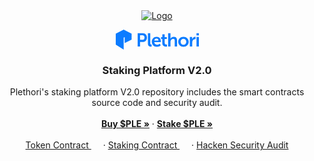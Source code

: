 <div align="center">
  <a href="https://www.plethori.com/">
    <img src="https://www.plethori.com/wp-content/uploads/elementor/thumbs/plethori-brandmark-1-pb5qv77b3xiyisi05yp7dlthji1lhx4v8wf4mk3ojs.png" alt="Logo">
  </a>

  <svg width="133" height="32" viewBox="0 0 133 32" fill="none"><path d="M25.3874 6.40108V16L14.2808 21.5996V12.0007L12.6937 12.7995V32L0 23.9987V6.40108L12.6937 0L25.3874 6.40108Z" fill="#0C7CFF"></path><path d="M35.0508 5.73145H43.2101C47.1737 5.73145 49.945 8.52586 49.945 12.6731C49.945 16.8204 47.1817 19.7062 43.2101 19.7062H38.8944V27.0702H35.0508V5.73145ZM42.5006 16.3416C44.7358 16.3416 46.0481 14.8974 46.0481 12.6731C46.0481 10.4489 44.7358 9.06915 42.5619 9.06915H38.8944V16.3309L42.5006 16.3416Z" fill="#0C7CFF"></path><path d="M51.4785 5.73145H55.2341V21.7207C55.2341 23.4016 55.7996 23.8239 56.7838 23.8239C57.0799 23.8239 57.3493 23.7943 57.3493 23.7943V27.1293C56.9544 27.188 56.556 27.2186 56.157 27.2208C54.0711 27.2208 51.4785 26.6829 51.4785 22.2909V5.73145Z" fill="#0C7CFF"></path><path d="M65.4165 11.3821C69.7988 11.3821 72.1514 14.6095 72.1514 18.6438C72.1514 19.0956 72.0634 20.115 72.0634 20.115H61.5729C61.8103 22.8045 63.8667 24.1735 66.1313 24.1735C68.5772 24.1735 70.5137 22.4898 70.5137 22.4898L71.9727 25.2251C70.2555 26.6573 68.093 27.4342 65.8646 27.4197C60.826 27.4197 57.6973 23.7539 57.6973 19.3942C57.6973 14.6875 60.8874 11.3821 65.4165 11.3821ZM68.3372 17.5115C68.2785 15.4379 67.0035 14.3271 65.3284 14.3271C63.3893 14.3271 62.0476 15.5293 61.6902 17.5115H68.3372Z" fill="#0C7CFF"></path><path d="M74.4665 15.0184H72.498V11.9819H74.5545V7.56567H78.2514V11.9819H81.7189V15.0184H78.2514V20.9783C78.2514 23.5038 80.2199 23.8642 81.2628 23.8642C81.4927 23.8669 81.7223 23.8471 81.9483 23.805V27.1401C81.5642 27.2058 81.175 27.2364 80.7854 27.2315C78.6675 27.2315 74.4665 26.5995 74.4665 21.4598V15.0184Z" fill="#0C7CFF"></path><path d="M83.8066 5.73145H87.5916V13.125C87.5916 13.8753 87.5329 14.4159 87.5329 14.4159H87.5916C88.1105 13.4776 88.8731 12.6994 89.7974 12.165C90.7217 11.6305 91.7729 11.3599 92.8381 11.3821C96.2069 11.3821 98.1141 13.1545 98.1141 17.213V27.0702H94.3585V17.993C94.3585 16.1292 93.8811 14.8678 91.9446 14.8678C89.9468 14.8678 88.3971 16.191 87.8316 18.0549C87.6566 18.7003 87.5758 19.3681 87.5916 20.037V27.0702H83.8066V5.73145Z" fill="#0C7CFF"></path><path d="M108.319 11.3821C112.968 11.3821 116.694 14.7171 116.694 19.4049C116.694 24.0928 112.968 27.4332 108.348 27.4332C103.728 27.4332 99.9727 24.1278 99.9727 19.4076C99.9727 14.6875 103.699 11.3821 108.319 11.3821ZM108.348 24.1842C110.791 24.1842 112.848 22.2612 112.848 19.4049C112.848 16.5487 110.791 14.6283 108.348 14.6283C105.905 14.6283 103.814 16.5809 103.814 19.4049C103.814 22.2289 105.875 24.1842 108.348 24.1842Z" fill="#0C7CFF"></path><path d="M118.555 11.7425H122.193V14.3863C122.191 14.7458 122.171 15.1049 122.132 15.4621H122.193C122.878 13.2675 124.695 11.5247 127.021 11.5247C127.25 11.5263 127.48 11.5461 127.706 11.5838V15.3492C127.41 15.3073 127.112 15.2866 126.813 15.2873C125.212 15.2873 123.385 16.2206 122.668 18.5147C122.432 19.3249 122.322 20.1666 122.34 21.0106V27.0809H118.555V11.7425Z" fill="#0C7CFF"></path><path d="M129.215 11.7425H133V27.0729H129.215V11.7425ZM129.215 5.73145H132.97V9.12832H129.215V5.73145Z" fill="#0C7CFF"></path></svg>
  <h3 align="center">Staking Platform V2.0</h3>

  <p align="center">
    Plethori's staking platform V2.0 repository includes the smart contracts source code and security audit.
    <br />
    <br />
    <a href="https://app.uniswap.org/#/swap?outputCurrency=0x3873965e73d9a21f88e645ce40b7db187fde4931"><strong>Buy $PLE »</strong></a>
    ·
    <a href="https://plethori.com/stake/"><strong>Stake $PLE »</strong></a>
    <br />
    <br />
    <a href="https://etherscan.io/address/0x3873965e73d9a21f88e645ce40b7db187fde4931#code">Token Contract <img src="https://etherscan.io/images/brandassets/etherscan-logo-circle.png" width="15" height="15" style="vertical-align: sub;"/></a>
    ·
    <a href="https://etherscan.io/address/0x813583d4080fc035608dfcee0ac1e9f9c8b23bcf#code">Staking Contract <img src="https://etherscan.io/images/brandassets/etherscan-logo-circle.png" width="15" height="15" style="vertical-align: sub;"/></a>
    ·
    <a href="https://github.com/Plethori/PLEStaking2.0/blob/main/Hacken_-_Plethori_Staking_V2.0_Security_Audit.pdf">Hacken Security Audit</a>
  </p>
</div>
